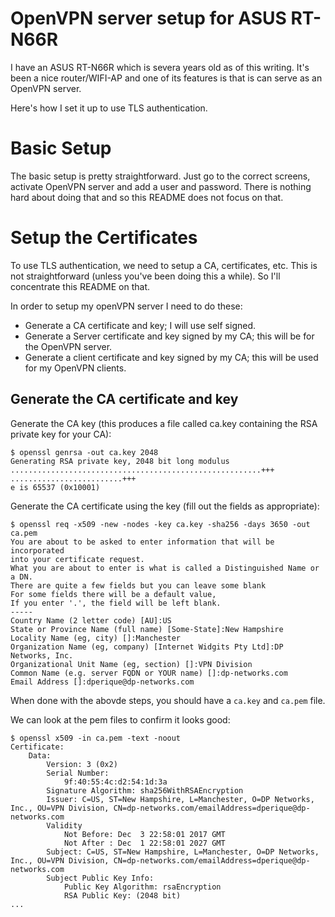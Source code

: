 # OpenVPN server setup for ASUS RT-N66R

I have an ASUS RT-N66R which is severa years old as of this writing. It's been
a nice router/WIFI-AP and one of its features is that is can serve as an OpenVPN
server.

Here's how I set it up to use TLS authentication.

# Basic Setup

The basic setup is pretty straightforward.  Just go to the correct screens, activate
OpenVPN server and add a user and password.  There is nothing hard about doing that
and so this README does not focus on that.

# Setup the Certificates

To use TLS authentication, we need to setup a CA, certificates, etc.  This is not
straightforward (unless you've been doing this a while).  So I'll concentrate this
README on that.

In order to setup my openVPN server I need to do these:

* Generate a CA certificate and key; I will use self signed.
* Generate a Server certificate and key signed by my CA; this will be for the OpenVPN server.
* Generate a client certificate and key signed by my CA; this will be used for my OpenVPN clients.

## Generate the CA certificate and key

Generate the CA key (this produces a file called ca.key containing the RSA private key for your CA):

```
$ openssl genrsa -out ca.key 2048
Generating RSA private key, 2048 bit long modulus
........................................................+++
.........................+++
e is 65537 (0x10001)
```

Generate the CA certificate using the key (fill out the fields as appropriate):

```
$ openssl req -x509 -new -nodes -key ca.key -sha256 -days 3650 -out ca.pem
You are about to be asked to enter information that will be incorporated
into your certificate request.
What you are about to enter is what is called a Distinguished Name or a DN.
There are quite a few fields but you can leave some blank
For some fields there will be a default value,
If you enter '.', the field will be left blank.
-----
Country Name (2 letter code) [AU]:US
State or Province Name (full name) [Some-State]:New Hampshire
Locality Name (eg, city) []:Manchester
Organization Name (eg, company) [Internet Widgits Pty Ltd]:DP Networks, Inc.
Organizational Unit Name (eg, section) []:VPN Division
Common Name (e.g. server FQDN or YOUR name) []:dp-networks.com
Email Address []:dperique@dp-networks.com
```

When done with the abovde steps, you should have a ``ca.key`` and ``ca.pem`` file.

We can look at the pem files to confirm it looks good:

```
$ openssl x509 -in ca.pem -text -noout
Certificate:
    Data:
        Version: 3 (0x2)
        Serial Number:
            9f:40:55:4c:d2:54:1d:3a
        Signature Algorithm: sha256WithRSAEncryption
        Issuer: C=US, ST=New Hampshire, L=Manchester, O=DP Networks, Inc., OU=VPN Division, CN=dp-networks.com/emailAddress=dperique@dp-networks.com
        Validity
            Not Before: Dec  3 22:58:01 2017 GMT
            Not After : Dec  1 22:58:01 2027 GMT
        Subject: C=US, ST=New Hampshire, L=Manchester, O=DP Networks, Inc., OU=VPN Division, CN=dp-networks.com/emailAddress=dperique@dp-networks.com
        Subject Public Key Info:
            Public Key Algorithm: rsaEncryption
            RSA Public Key: (2048 bit)
...
```


